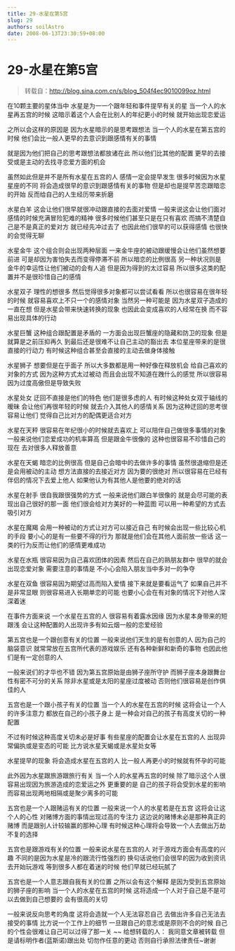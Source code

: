 ```yaml
---
title: 29-水星在第5宫
slug: 29
authors: soilAstro
date: 2008-06-13T23:30:59+08:00
---
```

# 29-水星在第5宫

> 转载自：http://blog.sina.com.cn/s/blog_504f4ec9010099oz.html

在10颗主要的星体当中
水星是为一一个跟年轻和事件提早有关的星
当一个人的水星再五宫的时候
这暗示着这个人会在比别人的年纪更小的时候
就开始出现恋爱运


之所以会这样的原因是
因为水星暗示的是思考跟想法
当一个人的水星在第五宫的时候
他们会比一般人更早的去意识到跟感情有关的事情


就是因为他们把自己的思考跟想法都放诸在此
所以他们比其他的配置
更早的去接受或是主动的去找寻恋爱方面的机会


虽然如此但是并不是所有水星在五宫的人
感情一定会提早发生
很多时候因为水星星座的不同
将会造成很早的意识到跟感情有关的事物
但是却也是提早苦恋跟暗恋的开始
反而给自己的人生经历带来折磨


水星白羊
这会让他们很早就很冲动跟直接的去面对爱情
一般来说这会让他们面对感情的时候充满冒险犯难的精神
很多时候他们甚至只是在只有喜欢
而搞不清楚自己是不是真正的爱对方
就已经先冲过去了
也因此他们很早的可以获得感情
也很快的会觉得无聊


水星金牛
这个组合则会出现两种层面
一来金牛座的被动跟缓慢会让他们虽然想要前进
可是却因为害怕失去而变得停滞不前
所以暗恋的比例很高
另一种状况则是
金牛的幸运性让他们被动的会有人追
但是因为得到的太过容易
所以很多这类的配置并不是很珍惜自己的感情


水星双子
理性的想很多
然后觉得很多对象都可以尝试看看
所以也很容易在很年轻的时候
就容易喜欢上不只一个的感情对象
当然另一种可能是
因为水星双子造成的一直在想
但是水星会带来快速转换的现象
也因此会变成喜欢的人经常在换
而不容易出现具体的行动


水星巨蟹
这种组合跟配置是矛盾的
一方面会出现巨蟹座的隐藏和防卫的现象
但是就算是之前压抑再久
到最后还是很难不让自己主动的豁出去
本位星座带来的是很直接的行动力
有时候这种组合甚至会直接的主动去做身体接触


水星狮子
想要但是在乎面子
所以大多数都是用一种好像在释放机会
给自己喜欢的对象的方式
因为这种方式太过被动
而且会出现不知道在跩什么的感觉
所以很容易因为过度高傲但是导致失败


水星处女
迂回不直接是他们的特色
他们是很多虑的人
有时候这种处女双于轴线的暧昧
会让他们再很年轻的时候
就去介入其他人的感情关系
因为这种迂回的思考很容易让他们
觉得自己比对方的配偶更适合对方


水星在天秤
很容易在年纪很小的时候就去喜欢上
可以陪伴自己做很多事情的对象
一般来说他们恋爱成功的机率算高
但是跟金牛很像的
这种也很容易不珍惜自己的现在
去对很多人释放善意


水星在天蝎
暗恋的比例很高
但是自己会暗中的去做许多的事情
虽然很退缩但是还是会用被动的主动
想方法直接的去接近对方
因为要的很绝对
所以很容易在已经有伴侣的情况下去爱上他人
如果他认为有其他人是他要的绝对的话


水星在射手
很自我跟很强势的方式
一般来说他们跟白羊很像的
就是会尽可能的表现出自己很好的那一面
他们很会给对方美好的一种蓝图
可以用一种希望的方式去吸引对方


水星在魔羯
会用一种被动的方式让对方可以接近自己
有时候会出现一些比较心机的手段
要小心的是有一些要不得的行为
那就是他们会在其他人面前放一些话
这一类的行为反而让他们的感情更难成功


水星在水瓶
很容易因为自己喜欢团体的因素
然后在自己的熟朋友群中
很早的就会出现恋爱对象
需要注意的事情是
不小心会陷入朋友当中多对一的争夺


水星在双鱼
很容易因为期望过高而陷入爱情
接下来就是要看运气了
如果自己并不是非常显眼
则很容易进入长期单恋的可能
也要小心会在有对象的情况下对他人深深着迷


在事件方面来说
一个水星在五宫的人
很容易有着露水因缘
因为水星本身带来的短跟浅
会让这种配置的人出现许多有如云烟一般的恋爱经验


第五宫也是一个跟创意有关的位置
一般来说他们天生的是有创意的人
因为自己的脑袋意识
就常常放在五宫所代表的游戏娱乐
还有各种新鲜和新奇的事物
也因此他们是有一定创意的人


一般来说们的才华也不错
因为第五宫原始是由狮子座所守护
而狮子座本身跟舞台性有密不可分的关系
除非水星或是太阳的星座过度被动
否则他们很容易是创作俱佳的人


五宫也是一个跟小孩子有关的位置
当一个人的水星在五宫的时候
这将会让一个人的许多注意力
都放在自己的小孩子身上
是一种会对自己的孩子有高度关切的一种配置


不过有时候这种高度关切未必是好事
有些星座的配置会让水星在五宫的人
出现异常偏执或是变态的可能
比方说水星天蝎或是水星处女等


水星提早的现象
将会造成水星在五宫的人
比一般人再更小的时候就有怀孕的可能


此外因为水星跟旅游跟旅行有关
当一个人的水星再五宫的时候
除了暗示这个人很容易出现因为旅游造成的恋爱运之外
更重要的是
自己的孩子将会受到水星的影响
而容易出现两地相隔或是聚少离多的可能


五宫也是一个人跟赌运有关的位置
一般来说一个人的水星若是在五宫
这将会让这个人的心性
对赌博方面的事情出现过高的专注力
这边说的赌博未必是那种真正的赌博
而是跟别人计较输赢的那种心理
有时候这种心理将会导致一个人去做出万劫不复的选择


五宫也是跟游戏有关的位置
一般来说水星在五宫的人
对于游戏方面会有高度的兴趣
不同的是因为水星是冷的跟流行性强烈的
换句话说他们会很早的因为收到资讯去开始玩游戏
等到很多人都在着迷的时候
他们早就已经玩腻了


五宫也是一个人意志跟自我有关的位置
之所以会有这个解释
是因为受到五宫原始的狮子座的影响
当一个人的水星在五宫的时候
这将造成一个人对于自己是不是可以去做到自己想要的
会有很高的关切


一般来说反向思考的角度
这将会造就一个人无法容忍自己
去做出许多自己无法去接受的事情
比方说一个工作上的细节
一旦跟自己的意志或是原则不合的时候
自己的个性会很难让自己可以过得了那一关
~~
给想转载的人：
我同意文章被转载
但是请标明作者(蓝斯诺)跟出处
切勿作任意的更动
否则自行承担法律责任~谢谢


 


  